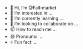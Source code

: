 - 👋 Hi, I’m @Fall-market
- 👀 I’m interested in ...
- 🌱 I’m currently learning ...
- 💞️ I’m looking to collaborate on ...
- 📫 How to reach me ...
- 😄 Pronouns: ...
- ⚡ Fun fact: ...

<!---
Fall-market/Fall-market is a ✨ special ✨ repository because its `README.md` (this file) appears on your GitHub profile.
You can click the Preview link to take a look at your changes.
--->
